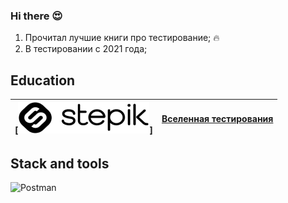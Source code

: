 ### Hi there 😍

1. Прочитал лучшие книги про тестирование; :fire:
2. В тестировании с 2021 года;

## Education
[![Степик](https://github.com/Khidikel/Khidikel/blob/main/stepik.png)] | [Вселенная тестирования](https://drive.google.com/file/d/1uVK6zNp3XazTGR7Bg8P64yo-4rfIoYQ2/view?usp=sharing)
:------------------------------| :---------------------------:
## Stack and tools

 ![Postman](https://img.shields.io/badge/-Postman-000010?style=for-the-badge&logo=postman)
